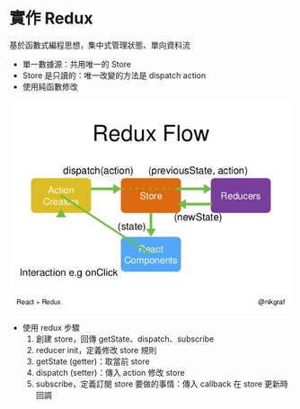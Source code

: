 # 實作 Redux

基於函數式編程思想，集中式管理狀態、單向資料流

- 單一數據源：共用唯一的 Store
- Store 是只讀的：唯一改變的方法是 dispatch action
- 使用純函數修改

![这是图片](./assets/redux-flow.png)

- 使用 redux 步驟
  1. 創建 store，回傳 getState、dispatch、subscribe
  2. reducer init，定義修改 store 規則
  3. getState (getter)：取當前 store
  4. dispatch (setter)：傳入 action 修改 store
  5. subscribe，定義訂閱 store 要做的事情：傳入 callback 在 store 更新時回調
